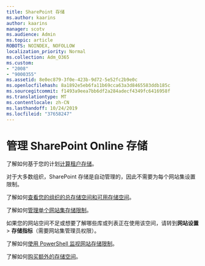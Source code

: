 ```yaml
---
title: SharePoint 存储
ms.author: kaarins
author: kaarins
manager: scotv
ms.audience: Admin
ms.topic: article
ROBOTS: NOINDEX, NOFOLLOW
localization_priority: Normal
ms.collection: Adm_O365
ms.custom:
- "2008"
- "9000355"
ms.assetid: 8e0ec879-3f0e-423b-9d72-5e52fc2b9e0c
ms.openlocfilehash: 8a1892e5eb6fa11b69cca63a3d8465583ddb185c
ms.sourcegitcommit: f1493a9eea7bb6df2a284adecf4349fc6416958f
ms.translationtype: MT
ms.contentlocale: zh-CN
ms.lasthandoff: 10/24/2019
ms.locfileid: "37658247"
---
```

# <a name="manage-your-sharepoint-online-storage"></a>管理 SharePoint Online 存储

了解如何基于您的计划[计算租户存储](https://docs.microsoft.com/office365/servicedescriptions/sharepoint-online-service-description/sharepoint-online-limits?redirectedfrom=MSDN#limits-by-plan)。

对于大多数组织，SharePoint 存储是自动管理的，因此不需要为每个网站集设置限制。

了解如何[查看您的组织的总存储空间和可用存储空间](https://docs.microsoft.com/sharepoint/manage-site-collection-storage-limits)。

了解如何[管理单个网站集存储限制](https://docs.microsoft.com/sharepoint/manage-site-collection-storage-limits#manage-individual-site-storage-limits)。

如果您的网站空间不足或想要了解哪些库或列表正在使用该空间，请转到**网站设置** > **存储指标**（需要网站集管理员权限）。

了解如何[使用 PowerShell 监视网站存储限制](https://docs.microsoft.com/sharepoint/manage-site-collection-storage-limits#monitor-site-storage-limits-by-using-powershell)。

了解如何[购买额外的存储空间](https://docs.microsoft.com/office365/admin/subscriptions-and-billing/add-storage-space)。 
  